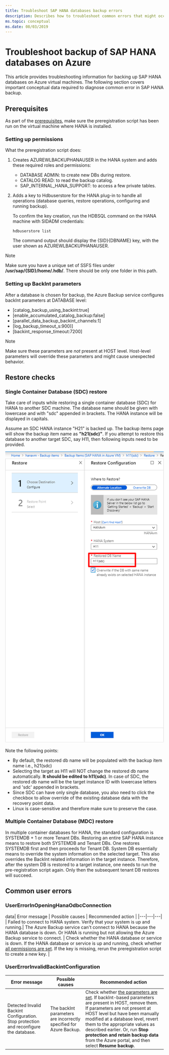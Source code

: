 ```yaml
---
title: Troubleshoot SAP HANA databases backup errors
description: Describes how to troubleshoot common errors that might occur when you use Azure Backup to back up SAP HANA databases.
ms.topic: conceptual
ms.date: 08/03/2019
---
```


# Troubleshoot backup of SAP HANA databases on Azure

This article provides troubleshooting information for backing up SAP HANA databases on Azure virtual machines. The following section covers important conceptual data required to diagnose common error in SAP HANA backup.

## Prerequisites

As part of the [prerequisites](backup-azure-sap-hana-database.md#prerequisites), make sure the preregistration script has been run on the virtual machine where HANA is installed.

### Setting up permissions

What the preregistration script does:

1. Creates AZUREWLBACKUPHANAUSER in the HANA system and adds these required roles and permissions:
    - DATABASE ADMIN: to create new DBs during restore.
    - CATALOG READ: to read the backup catalog.
    - SAP_INTERNAL_HANA_SUPPORT: to access a few private tables.
2. Adds a key to Hdbuserstore for the HANA plug-in to handle all operations (database queries, restore operations, configuring and running backup).

   To confirm the key creation, run the HDBSQL command on the HANA machine with SIDADM credentials:

    ``` hdbsql
    hdbuserstore list
    ```

    The command output should display the {SID}{DBNAME} key, with the user shown as AZUREWLBACKUPHANAUSER.

> [!NOTE]
> Make sure you have a unique set of SSFS files under **/usr/sap/{SID}/home/.hdb/**. There should be only one folder in this path.

### Setting up BackInt parameters

After a database is chosen for backup, the Azure Backup service  configures backInt parameters at DATABASE level:

- [catalog_backup_using_backint:true]
- [enable_accumulated_catalog_backup:false]
- [parallel_data_backup_backint_channels:1]
- [log_backup_timeout_s:900)]
- [backint_response_timeout:7200]

> [!NOTE]
> Make sure these parameters are *not* present at HOST level. Host-level parameters will override these parameters and might cause unexpected behavior.

## Restore checks

### Single Container Database (SDC) restore

Take care of inputs while restoring a single container database (SDC) for HANA to another SDC machine. The database name should be given with lowercase and with "sdc" appended in brackets. The HANA instance will be displayed in capitals.

Assume an SDC HANA instance "H21" is backed up. The backup items page will show the backup item name as **"h21(sdc)"**. If you attempt to restore this database to another target SDC, say H11, then following inputs need to be provided.

![SDC restore inputs](media/backup-azure-sap-hana-database/hana-sdc-restore.png)

Note the following points:

- By default, the restored db name will be populated with the backup item name i.e., h21(sdc)
- Selecting the target as H11 will NOT change the restored db name automatically. **It should be edited to h11(sdc)**. In case of SDC, the restored db name will be the target instance ID with lowercase letters and 'sdc' appended in brackets.
- Since SDC can have only single database, you also need to click the checkbox to allow override of the existing database data with the recovery point data.
- Linux is case-sensitive and therefore make sure to preserve the case.

### Multiple Container Database (MDC) restore

In multiple container databases for HANA, the standard configuration is SYSTEMDB + 1 or more Tenant DBs. Restoring an entire SAP HANA instance means to restore both SYSTEMDB and Tenant DBs. One restores SYSTEMDB first and then proceeds for Tenant DB. System DB essentially means to override the system information on the selected target. This also overrides the BackInt related information in the target instance. Therefore, after the system DB is restored to a target instance, one needs to run the pre-registration script again. Only then the subsequent tenant DB restores will succeed.

## Common user errors

### UserErrorInOpeningHanaOdbcConnection

data| Error message | Possible causes | Recommended action |
|---|---|---|
| Failed to connect to HANA system. Verify that your system is up and running.| The Azure Backup service can't connect to HANA because the HANA database is down. Or HANA is running but not allowing the Azure Backup service to connect. | Check whether the HANA database or service is down. If the HANA database or service is up and running, check whether [all permissions are set](#setting-up-permissions). If the key is missing, rerun the preregistration script to create a new key. |

### UserErrorInvalidBackintConfiguration

| Error message | Possible causes | Recommended action |
|---|---|---|
| Detected Invalid Backint Configuration. Stop protection and reconfigure the database.| The backInt parameters are incorrectly specified for Azure Backup. | Check whether [the parameters are set](#setting-up-backint-parameters). If backInt-based parameters are present in HOST, remove them. If parameters are not present at HOST level but have been manually modified at a database level, revert them to the appropriate values as described earlier. Or, run **Stop protection and retain backup data** from the Azure portal, and then select **Resume backup**.|
